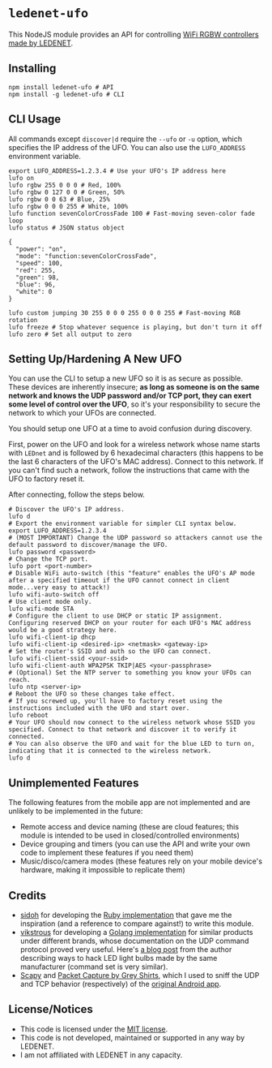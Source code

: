 # `ledenet-ufo`
This NodeJS module provides an API for controlling [WiFi RGBW controllers made by LEDENET](https://www.amazon.com/dp/B00MDKOSN0/).

## Installing

```
npm install ledenet-ufo # API
npm install -g ledenet-ufo # CLI
```

## CLI Usage
All commands except `discover|d` require the `--ufo` or `-u` option, which specifies the IP address of the UFO. You can also use the `LUFO_ADDRESS` environment variable.

```
export LUFO_ADDRESS=1.2.3.4 # Use your UFO's IP address here
lufo on
lufo rgbw 255 0 0 0 # Red, 100%
lufo rgbw 0 127 0 0 # Green, 50%
lufo rgbw 0 0 63 # Blue, 25%
lufo rgbw 0 0 0 255 # White, 100%
lufo function sevenColorCrossFade 100 # Fast-moving seven-color fade loop
lufo status # JSON status object

{
  "power": "on",
  "mode": "function:sevenColorCrossFade",
  "speed": 100,
  "red": 255,
  "green": 98,
  "blue": 96,
  "white": 0
}

lufo custom jumping 30 255 0 0 0 255 0 0 0 255 # Fast-moving RGB rotation
lufo freeze # Stop whatever sequence is playing, but don't turn it off
lufo zero # Set all output to zero
```

## Setting Up/Hardening A New UFO
You can use the CLI to setup a new UFO so it is as secure as possible. These devices are inherently insecure; **as long as someone is on the same network and knows the UDP password and/or TCP port, they can exert some level of control over the UFO**, so it's your responsibility to secure the network to which your UFOs are connected.

You should setup one UFO at a time to avoid confusion during discovery.

First, power on the UFO and look for a wireless network whose name starts with `LEDnet` and is followed by 6 hexadecimal characters (this happens to be the last 6 characters of the UFO's MAC address). Connect to this network. If you can't find such a network, follow the instructions that came with the UFO to factory reset it.

After connecting, follow the steps below.

```
# Discover the UFO's IP address.
lufo d
# Export the environment variable for simpler CLI syntax below.
export LUFO_ADDRESS=1.2.3.4
# (MOST IMPORTANT) Change the UDP password so attackers cannot use the default password to discover/manage the UFO.
lufo password <password>
# Change the TCP port.
lufo port <port-number>
# Disable WiFi auto-switch (this "feature" enables the UFO's AP mode after a specified timeout if the UFO cannot connect in client mode...very easy to attack!)
lufo wifi-auto-switch off
# Use client mode only.
lufo wifi-mode STA
# Configure the client to use DHCP or static IP assignment. Configuring reserved DHCP on your router for each UFO's MAC address would be a good strategy here.
lufo wifi-client-ip dhcp
lufo wifi-client-ip <desired-ip> <netmask> <gateway-ip>
# Set the router's SSID and auth so the UFO can connect.
lufo wifi-client-ssid <your-ssid>
lufo wifi-client-auth WPA2PSK TKIP|AES <your-passphrase>
# (Optional) Set the NTP server to something you know your UFOs can reach.
lufo ntp <server-ip>
# Reboot the UFO so these changes take effect.
# If you screwed up, you'll have to factory reset using the instructions included with the UFO and start over.
lufo reboot
# Your UFO should now connect to the wireless network whose SSID you specified. Connect to that network and discover it to verify it connected.
# You can also observe the UFO and wait for the blue LED to turn on, indicating that it is connected to the wireless network.
lufo d
```

## Unimplemented Features
The following features from the mobile app are not implemented and are unlikely to be implemented in the future:
- Remote access and device naming (these are cloud features; this module is intended to be used in closed/controlled environments)
- Device grouping and timers (you can use the API and write your own code to implement these features if you need them)
- Music/disco/camera modes (these features rely on your mobile device's hardware, making it impossible to replicate them)

## Credits
- [sidoh](https://github.com/sidoh) for developing the [Ruby implementation](https://github.com/sidoh/ledenet_api) that gave me the inspiration (and a reference to compare against!) to write this module.
- [vikstrous](https://github.com/vikstrous) for developing a [Golang implementation](https://github.com/vikstrous/zengge-lightcontrol) for similar products under different brands, whose documentation on the UDP command protocol proved very useful. Here's [a blog post](https://blog.viktorstanchev.com/2015/12/20/the-many-attacks-on-zengge-wifi-lightbulbs/) from the author describing ways to hack LED light bulbs made by the same manufacturer (command set is very similar).
- [Scapy](http://scapy.readthedocs.io/en/latest/) and [Packet Capture by Grey Shirts](https://play.google.com/store/apps/details?id=app.greyshirts.sslcapture), which I used to sniff the UDP and TCP behavior (respectively) of the [original Android app](https://play.google.com/store/apps/details?id=com.Zengge.LEDWifiMagicHome).

## License/Notices
- This code is licensed under the [MIT license](LICENSE).
- This code is not developed, maintained or supported in any way by LEDENET.
- I am not affiliated with LEDENET in any capacity.
